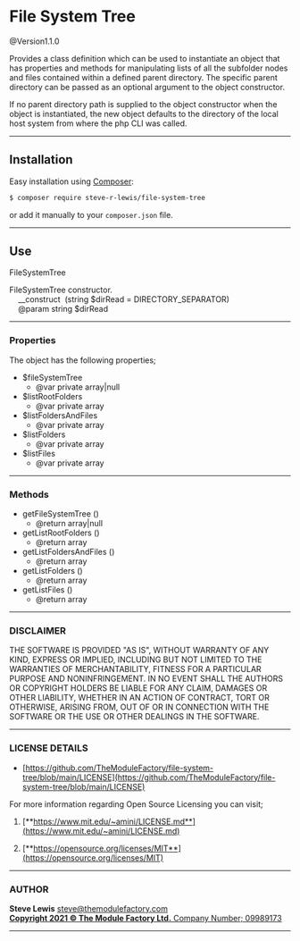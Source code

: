 # File System Tree

@Version1.1.0

Provides a class definition which can be used to instantiate an object that has properties and methods for manipulating lists of all the subfolder nodes and files contained within a defined parent directory.  The specific parent directory can be passed as an optional argument to the object constructor.

If no parent directory path is supplied to the object constructor when the object is instantiated, the new object defaults to the directory of the local host system from where the php CLI was called.

***

## Installation
Easy installation using [Composer](https://getcomposer.org/):

```bash
$ composer require steve-r-lewis/file-system-tree
```

or add it manually to your `composer.json` file.

***

## Use
FileSystemTree

FileSystemTree constructor.<br>
&nbsp;&nbsp;&nbsp;&nbsp;__construct&nbsp;&nbsp;(string $dirRead = DIRECTORY_SEPARATOR)<br>
&nbsp;&nbsp;&nbsp;&nbsp;@param string $dirRead

***

### Properties
The object has the following properties;
* \$fileSystemTree
    * \@var private array|null
* \$listRootFolders
    * \@var private array
* \$listFoldersAndFiles
    * \@var private array
* \$listFolders
    * \@var private array
* \$listFiles
    * \@var private array

***

### Methods
* getFileSystemTree ()
    * \@return array|null
* getListRootFolders ()
    * \@return array
* getListFoldersAndFiles ()
    * \@return array
* getListFolders ()
    * \@return array
* getListFiles ()
    * \@return array

***
### **DISCLAIMER**<br>
THE SOFTWARE IS PROVIDED "AS IS", WITHOUT WARRANTY OF ANY KIND, EXPRESS OR IMPLIED, INCLUDING BUT NOT LIMITED
TO THE WARRANTIES OF MERCHANTABILITY, FITNESS FOR A PARTICULAR PURPOSE AND NONINFRINGEMENT. IN NO EVENT SHALL
THE AUTHORS OR COPYRIGHT HOLDERS BE LIABLE FOR ANY CLAIM, DAMAGES OR OTHER LIABILITY, WHETHER IN AN ACTION OF
CONTRACT, TORT OR OTHERWISE, ARISING FROM, OUT OF OR IN CONNECTION WITH THE SOFTWARE OR THE USE OR OTHER
DEALINGS IN THE SOFTWARE.

***
### **LICENSE DETAILS**
* [https://github.com/TheModuleFactory/file-system-tree/blob/main/LICENSE](https://github.com/TheModuleFactory/file-system-tree/blob/main/LICENSE)

For more information regarding Open Source Licensing you can visit;<br>
1. [**https://www.mit.edu/~amini/LICENSE.md**](https://www.mit.edu/~amini/LICENSE.md)

2. [**https://opensource.org/licenses/MIT**](https://opensource.org/licenses/MIT)

***
### **AUTHOR**
**Steve Lewis** <steve@themodulefactory.com><br>
[**Copyright 2021 &copy; The Module Factory Ltd.** Company Number; 09989173](https://www.themodulefactory.com)
*** 
